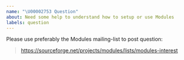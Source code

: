 ```yaml
---
name: "\U00002753 Question"
about: Need some help to understand how to setup or use Modules
labels: question
---
```

Please use preferably the Modules mailing-list to post question:

> https://sourceforge.net/projects/modules/lists/modules-interest
